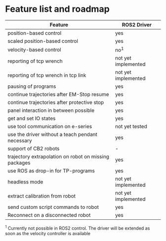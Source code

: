 # Feature list and roadmap

| Feature                                               | ROS2 Driver
| ---                                                   | ---                       |
| position-based control                                | yes                       |
| scaled position-based control                         | yes                       |
| velocity-based control                                | no<sup>1</sup>            |
| reporting of tcp wrench                               | not yet implemented       |
| reporting of tcp wrench in tcp link                   | not yet implemented       |
| pausing of programs                                   | yes                       |
| continue trajectories after EM-Stop resume            | yes                       |
| continue trajectories after protective stop           | yes                       |
| panel interaction in between possible                 | yes                       |
| get and set IO states                                 | yes                       |
| use tool communication on e-series                    | not yet tested            |
| use the driver without a teach pendant necessary      | yes                       |
| support of CB2 robots                                 | -                         |
| trajectory extrapolation on robot on missing packages | yes                       |
| use ROS as drop-in for TP-programs                    | yes                       |
| headless mode                                         | not yet implemented       |
| extract calibration from robot                        | not yet implemented       |
| send custom script commands to robot                  | yes                       |
| Reconnect on a disconnected robot                     | yes                       |

<sup>1</sup> Currently not possible in ROS2 control. The driver will be extended as soon as the velocity controller is available
